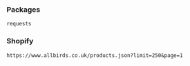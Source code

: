 ### Packages
    requests

### Shopify 
    https://www.allbirds.co.uk/products.json?limit=250&page=1